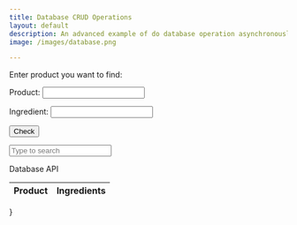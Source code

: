 ```yaml
---
title: Database CRUD Operations
layout: default
description: An advanced example of do database operation asynchronously between JavaScript and Backend Database.
image: /images/database.png

---
```


<p>Enter product you want to find:</p>

<form action="javascript:create_user()">
    <p><label>
        Product:
        <input type="text" name="uid" id="uid" required>
    </label></p>
    <p><label>
        Ingredient:
        <input type="text" name="name" id="name" required>
    </label></p>
    <p>
        <button>Check</button>
    </p>
</form>

<input type="text" id="search" onkeyup="searchProd()" placeholder="Type to search">

<p>Database API</p>

<table id="prodtable">
  <thead>
  <tr>
    <th>Product</th>
    <th>Ingredients</th>
  </tr>
  </thead>
  <tbody>
    <!-- javascript generated data -->
  </tbody>
</table>

<script>

  function searchProd() {
    var input, filter, table, tr, td, i, txtValue;
    input = document.getElementById("search");
    filter = input.value.toUpperCase();
    table = document.getElementById("prodtable");
    tr = table.getElementsByTagName("tr");

    // Loop through all table rows, and hide those who don't match the search query
    for (i = 0; i < tr.length; i++) {
      td = tr[i].getElementsByTagName("td")[0];
      if (td) {
        txtValue = td.textContent || td.innerText;
        if (txtValue.toUpperCase().indexOf(filter) > -1) {
          tr[i].style.display = "";
        } else {
          tr[i].style.display = "none";
        }
      }
    }
  }
</script>
  }



<script>
  // prepare HTML result container for new output
  const resultContainer = document.getElementById("result");
  // prepare URL's to allow easy switch from deployment and localhost
  //const url = "http://localhost:8031/api/clients"
  const url = "http://localhost:8031/api/clients"
  const create_fetch = url + '/create';
  const read_fetch = url + '/';

  // Load users on page entry
  read_clients();


  // Display User Table, data is fetched from Backend Database
  function read_clients() {
    // prepare fetch options
    const read_options = {
      method: 'GET', // *GET, POST, PUT, DELETE, etc.
      mode: 'cors', // no-cors, *cors, same-origin
      cache: 'default', // *default, no-cache, reload, force-cache, only-if-cached
      credentials: 'omit', // include, *same-origin, omit
      headers: {
        'Content-Type': 'application/json'
      },
    };

    // fetch the data from API
    fetch(read_fetch, read_options)
      // response is a RESTful "promise" on any successful fetch
      .then(response => {
        // check for response errors
        if (response.status !== 200) {
            const errorMsg = 'Database read error: ' + response.status;
            console.log(errorMsg);
            const tr = document.createElement("tr");
            const td = document.createElement("td");
            td.innerHTML = errorMsg;
            tr.appendChild(td);
            resultContainer.appendChild(tr);
            return;
        }
        // valid response will have json data
        response.json().then(data => {
            console.log(data);
            for (let row in data) {
              console.log(data[row]);
              add_row(data[row]);
            }
        })
    })
    // catch fetch errors (ie ACCESS to server blocked)
    .catch(err => {
      console.error(err);
      const tr = document.createElement("tr");
      const td = document.createElement("td");
      td.innerHTML = err;
      tr.appendChild(td);
      resultContainer.appendChild(tr);
    });
  }

  function create_client(){
    //Validate Password (must be 6-20 characters in len)
    //verifyPassword("click");
    const body = {
        product: document.getElementById("product").value,
        ingredients: document.getElementById("ingredients").value,
    };
    const requestOptions = {
        method: 'POST',
        body: JSON.stringify(body),
        headers: {
            "content-type": "application/json",
            'Authorization': 'Bearer my-token',
        },
    };

    // URL for Create API
    // Fetch API call to the database to create a new user
    fetch(create_fetch, requestOptions)
      .then(response => {
        // trap error response from Web API
        if (response.status !== 200) {
          const errorMsg = 'Database create error: ' + response.status;
          console.log(errorMsg);
          const tr = document.createElement("tr");
          const td = document.createElement("td");
          td.innerHTML = errorMsg;
          tr.appendChild(td);
          resultContainer.appendChild(tr);
          return;
        }
        // response contains valid result
        response.json().then(data => {
            console.log(data);
            //add a table row for the new/created userid
            add_row(data);
        })
    })
  }

  function add_row(data) {
    const tr = document.createElement("tr");
    const product = document.createElement("td");
    const ingredients = document.createElement("td");
  

    // obtain data that is specific to the API
    product.innerHTML = data.product; 
    ingredients.innerHTML = data.ingredients; 


    // add HTML to container
    tr.appendChild(product);
    tr.appendChild(ingredients);

    resultContainer.appendChild(tr);
  }

</script>


